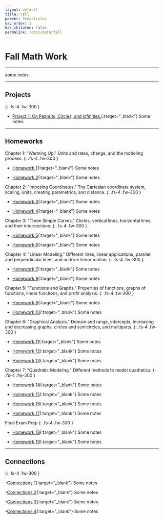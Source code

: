 ```yaml
---
layout: default
title: Fall
parent: Precalculus
nav_order: 1
has_children: false
permalink: /docs/math/fall
---
```

# Fall Math Work
---

some notes

---

## Projects
{: .fs-4 .fw-300 }

- [Project 1: On Peanuts, Circles, and Infinities.](https://sahana-sarangi.github.io/hahats/docs/math/fall/hw/Sahana_Project1.pdf){:target="_blank"} Some notes

---

## Homeworks

Chapter 1: "Warming Up." Units and rates, change, and the modeling process.
{: .fs-4 .fw-300 }

- [Homework 1](https://sahana-sarangi.github.io/hahats/docs/math/fall/hw/hw1.pdf){:target="_blank"} Some notes
  
- [Homework 2](https://sahana-sarangi.github.io/hahats/docs/math/fall/hw/hw2.pdf){:target="_blank"} Some notes



Chapter 2: "Imposing Coordinates." The Cartesian coordinate system, scaling, units, creating parametrics, and distance.
{: .fs-4 .fw-300 }

- [Homework 3](https://sahana-sarangi.github.io/hahats/docs/math/fall/hw/hw3.pdf){:target="_blank"} Some notes

- [Homework 4](https://sahana-sarangi.github.io/hahats/docs/math/fall/hw/hw4.pdf){:target="_blank"} Some notes



Chapter 3: "Three Simple Curves." Circles, vertical lines, horizontal lines, and their intersections.
{: .fs-4 .fw-300 }

- [Homework 5](https://sahana-sarangi.github.io/hahats/docs/math/fall/hw/hw5.pdf){:target="_blank"} Some notes

- [Homework 6](https://sahana-sarangi.github.io/hahats/docs/math/fall/hw/hw6.pdf){:target="_blank"} Some notes



Chapter 4: "Linear Modeling." Different lines, linear applications, parallel and perpendicular lines, and uniform linear motion.
{: .fs-4 .fw-300 }

- [Homework 7](https://sahana-sarangi.github.io/hahats/docs/math/fall/hw/hw7.pdf){:target="_blank"} Some notes

- [Homework 8](https://sahana-sarangi.github.io/hahats/docs/math/fall/hw/hw8.pdf){:target="_blank"} Some notes



Chapter 5: "Functions and Graphs." Properties of functions, graphs of functions, linear functions, and profit analysis.
{: .fs-4 .fw-300 }
- [Homework 9](https://sahana-sarangi.github.io/hahats/docs/math/fall/hw/hw9.pdf){:target="_blank"} Some notes

- [Homework 10](https://sahana-sarangi.github.io/hahats/docs/math/fall/hw/hw10.pdf){:target="_blank"} Some notes



Chapter 6: "Graphical Analysis." Domain and range, intercepts, increasing and decreasing graphs, circles and semicircles, and multiparts.
{: .fs-4 .fw-300 }
- [Homework 11](https://sahana-sarangi.github.io/hahats/docs/math/fall/hw/hw11.pdf){:target="_blank"} Some notes

- [Homework 12](https://sahana-sarangi.github.io/hahats/docs/math/fall/hw/hw12.pdf){:target="_blank"} Some notes

- [Homework 13](https://sahana-sarangi.github.io/hahats/docs/math/fall/hw/hw13.pdf){:target="_blank"} Some notes



Chapter 7: "Quadratic Modeling." Different methods to model quadratics.
{: .fs-4 .fw-300 }
- [Homework 14](https://sahana-sarangi.github.io/hahats/docs/math/fall/hw/hw14.pdf){:target="_blank"} Some notes

- [Homework 15](https://sahana-sarangi.github.io/hahats/docs/math/fall/hw/hw15.pdf){:target="_blank"} Some notes

- [Homework 16](https://sahana-sarangi.github.io/hahats/docs/math/fall/hw/hw16.pdf){:target="_blank"} Some notes

- [Homework 17](https://sahana-sarangi.github.io/hahats/docs/math/fall/hw/hw17.pdf){:target="_blank"} Some notes



Final Exam Prep
{: .fs-4 .fw-300 }

- [Homework 18](https://sahana-sarangi.github.io/hahats/docs/math/fall/hw/hw18.pdf){:target="_blank"} Some notes

- [Homework 19](https://sahana-sarangi.github.io/hahats/docs/math/fall/hw/hw19.pdf){:target="_blank"} Some notes

---

## Connections
{: .fs-4 .fw-300 }

-[Connections 1](https://sahana-sarangi.github.io/hahats/docs/math/fall/hw/connections1.pdf){:target="_blank"} Some notes

-[Connections 2](https://sahana-sarangi.github.io/hahats/docs/math/fall/hw/Connections2.pdf){:target="_blank"} Some notes

-[Connections 3](https://sahana-sarangi.github.io/hahats/docs/math/fall/hw/connections3.pdf){:target="_blank"} Some notes

-[Connections 4](https://sahana-sarangi.github.io/hahats/docs/math/fall/hw/connections4.pdf){:target="_blank"} Some notes


